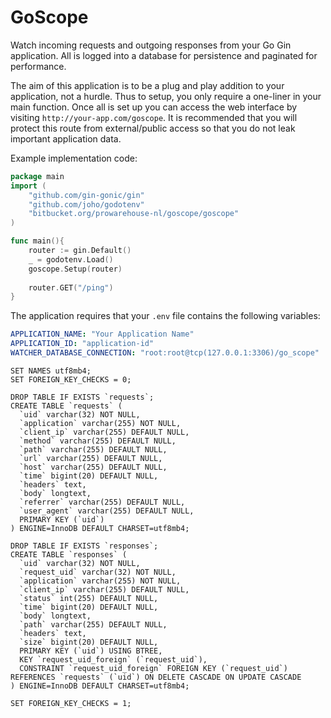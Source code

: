 # GoScope

Watch incoming requests and outgoing responses from your Go Gin application. All is logged into a database for persistence and paginated for performance.

The aim of this application is to be a plug and play addition to your application, not a hurdle.
Thus to setup, you only require a one-liner in your main function.
Once all is set up you can access the web interface by visiting `http://your-app.com/goscope`. It is recommended that you will protect this route from external/public access so that you do not leak important application data.

Example implementation code: 
```go
package main
import (
    "github.com/gin-gonic/gin"
    "github.com/joho/godotenv"
    "bitbucket.org/prowarehouse-nl/goscope/goscope"
)

func main(){
    router := gin.Default()
    _ = godotenv.Load()
    goscope.Setup(router)
    
    router.GET("/ping")
}
```

The application requires that your `.env` file contains the following variables:

```yaml
APPLICATION_NAME: "Your Application Name"
APPLICATION_ID: "application-id"
WATCHER_DATABASE_CONNECTION: "root:root@tcp(127.0.0.1:3306)/go_scope"
```

```
SET NAMES utf8mb4;
SET FOREIGN_KEY_CHECKS = 0;

DROP TABLE IF EXISTS `requests`;
CREATE TABLE `requests` (
  `uid` varchar(32) NOT NULL,
  `application` varchar(255) NOT NULL,
  `client_ip` varchar(255) DEFAULT NULL,
  `method` varchar(255) DEFAULT NULL,
  `path` varchar(255) DEFAULT NULL,
  `url` varchar(255) DEFAULT NULL,
  `host` varchar(255) DEFAULT NULL,
  `time` bigint(20) DEFAULT NULL,
  `headers` text,
  `body` longtext,
  `referrer` varchar(255) DEFAULT NULL,
  `user_agent` varchar(255) DEFAULT NULL,
  PRIMARY KEY (`uid`)
) ENGINE=InnoDB DEFAULT CHARSET=utf8mb4;

DROP TABLE IF EXISTS `responses`;
CREATE TABLE `responses` (
  `uid` varchar(32) NOT NULL,
  `request_uid` varchar(32) NOT NULL,
  `application` varchar(255) NOT NULL,
  `client_ip` varchar(255) DEFAULT NULL,
  `status` int(255) DEFAULT NULL,
  `time` bigint(20) DEFAULT NULL,
  `body` longtext,
  `path` varchar(255) DEFAULT NULL,
  `headers` text,
  `size` bigint(20) DEFAULT NULL,
  PRIMARY KEY (`uid`) USING BTREE,
  KEY `request_uid_foreign` (`request_uid`),
  CONSTRAINT `request_uid_foreign` FOREIGN KEY (`request_uid`) REFERENCES `requests` (`uid`) ON DELETE CASCADE ON UPDATE CASCADE
) ENGINE=InnoDB DEFAULT CHARSET=utf8mb4;

SET FOREIGN_KEY_CHECKS = 1;
```